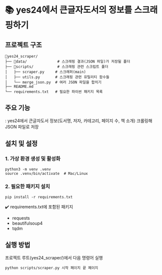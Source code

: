 # 📚 yes24에서 큰글자도서의 정보를 스크래핑하기

## 프로젝트 구조
~~~
📁yes24_scraper/         
├── 📁data/              # 스크래핑 결과(JSON 파일)가 저장될 폴더
├── 📁scripts/           # 스크래핑 관련 스크립트 폴더
│   ├── scraper.py     # 스크래퍼(main)
│   ├── utils.py       # 스크래핑 관련 유틸리티 함수들
│   └── merge_json.py  # 여러 JSON 파일을 합치기
├── README.md          
└── requirements.txt   # 필요한 파이썬 패키지 목록
~~~

## 주요 기능
: yes24에서 큰글자도서 정보(도서명, 저자, 카테고리, 페이지 수, 책 소개) 크롤링해 JSON 파일로 저장

## 설치 및 설정
### 1. 가상 환경 생성 및 활성화
~~~
python3 -m venv .venv
source .venv/bin/activate  # Mac/Linux
~~~

### 2. 필요한 패키지 설치
~~~
pip install -r requirements.txt
~~~
✔️ requirements.txt에 포함된 패키지
- requests
- beautifulsoup4
- tqdm

## 실행 방법
프로젝트 루트(yes24_scraper/)에서 다음 명령어 실행
~~~
python scripts/scraper.py 시작 페이지 끝 페이지
~~~
